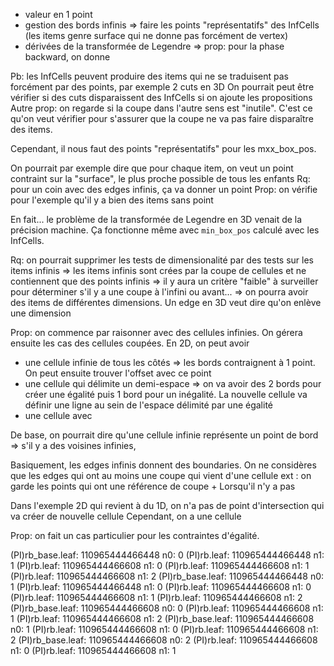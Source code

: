 * valeur en 1 point
* gestion des bords infinis
  => faire les points "représentatifs" des InfCells (les items genre surface qui ne donne pas forcément de vertex)
* dérivées de la transformée de Legendre
  => prop: pour la phase backward, on donne 

Pb: les InfCells peuvent produire des items qui ne se traduisent pas forcément par des points, par exemple 2 cuts en 3D
  On pourrait peut être vérifier si des cuts disparaissent des InfCells si on ajoute les propositions
  Autre prop: on regarde si la coupe dans l'autre sens est "inutile". C'est ce qu'on veut vérifier pour s'assurer que la coupe ne va pas faire disparaître des items.

  Cependant, il nous faut des points "représentatifs" pour les mxx_box_pos.

  On pourrait par exemple dire que pour chaque item, on veut un point contraint sur la "surface", le plus proche possible de tous les enfants
    Rq: pour un coin avec des edges infinis, ça va donner un point
    Prop: on vérifie pour l'exemple qu'il y a bien des items sans point

En fait... le problème de la transformée de Legendre en 3D venait de la précision machine. Ça fonctionne même avec `min_box_pos` calculé avec les InfCells.
  
Rq: on pourrait supprimer les tests de dimensionalité par des tests sur les items infinis
  => les items infinis sont crées par la coupe de cellules et ne contiennent que des points infinis
  => il y aura un critère "faible" à surveiller pour déterminer s'il y a une coupe à l'infini ou avant... 
  => on pourra avoir des items de différentes dimensions. Un edge en 3D veut dire qu'on enlève une dimension

Prop: on commence par raisonner avec des cellules infinies. On gérera ensuite les cas des cellules coupées.
  En 2D, on peut avoir
  * une cellule infinie de tous les côtés => les bords contraignent à 1 point. On peut ensuite trouver l'offset avec ce point
  * une cellule qui délimite un demi-espace => on va avoir des 2 bords pour créer une égalité puis 1 bord pour un inégalité.
    La nouvelle cellule va définir une ligne au sein de l'espace délimité par une égalité
  * une cellule avec

  De base, on pourrait dire qu'une cellule infinie représente un point de bord
    => s'il y a des voisines infinies, 

Basiquement, les edges infinis donnent des boundaries.
  On ne considères que les edges qui ont au moins une coupe qui vient d'une cellule ext : on garde les points qui ont une référence de coupe + 
  Lorsqu'il n'y a pas 

Dans l'exemple 2D qui revient à du 1D, on n'a pas de point d'intersection qui va créer de nouvelle cellule
  Cependant, on a une cellule 

Prop: on fait un cas particulier pour les contraintes d'égalité.
  
  (PI)rb_base.leaf: 110965444466448 n0: 0
    (PI)rb.leaf: 110965444466448 n1: 1
    (PI)rb.leaf: 110965444466608 n1: 0
    (PI)rb.leaf: 110965444466608 n1: 1
    (PI)rb.leaf: 110965444466608 n1: 2
  (PI)rb_base.leaf: 110965444466448 n0: 1
    (PI)rb.leaf: 110965444466448 n1: 0
    (PI)rb.leaf: 110965444466608 n1: 0
    (PI)rb.leaf: 110965444466608 n1: 1
    (PI)rb.leaf: 110965444466608 n1: 2
  (PI)rb_base.leaf: 110965444466608 n0: 0
    (PI)rb.leaf: 110965444466608 n1: 1
    (PI)rb.leaf: 110965444466608 n1: 2
  (PI)rb_base.leaf: 110965444466608 n0: 1
    (PI)rb.leaf: 110965444466608 n1: 0
    (PI)rb.leaf: 110965444466608 n1: 2
  (PI)rb_base.leaf: 110965444466608 n0: 2
    (PI)rb.leaf: 110965444466608 n1: 0
    (PI)rb.leaf: 110965444466608 n1: 1
